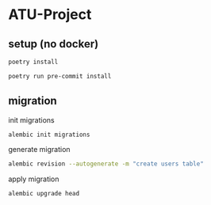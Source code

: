 # ATU-Project

## setup (no docker)
```bash
poetry install
```

```bash
poetry run pre-commit install
```



## migration

init migrations

```bash
alembic init migrations
```

generate migration
```bash
alembic revision --autogenerate -m "create users table"
```

apply migration
```bash
alembic upgrade head
```